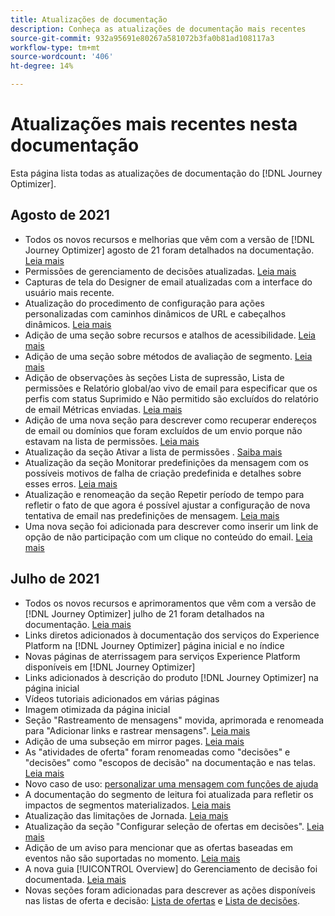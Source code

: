 ```yaml
---
title: Atualizações de documentação
description: Conheça as atualizações de documentação mais recentes
source-git-commit: 932a95691e80267a581072b3fa0b81ad108117a3
workflow-type: tm+mt
source-wordcount: '406'
ht-degree: 14%

---
```



# Atualizações mais recentes nesta documentação

Esta página lista todas as atualizações de documentação do [!DNL Journey Optimizer].

## Agosto de 2021

* Todos os novos recursos e melhorias que vêm com a versão de [!DNL Journey Optimizer] agosto de 21 foram detalhados na documentação. [Leia mais](release-notes.md)
* Permissões de gerenciamento de decisões atualizadas. [Leia mais](administration/ootb-product-profiles.md)
* Capturas de tela do Designer de email atualizadas com a interface do usuário mais recente.
* Atualização do procedimento de configuração para ações personalizadas com caminhos dinâmicos de URL e cabeçalhos dinâmicos. [Leia mais](action/about-custom-action-configuration.md#url-configuration)
* Adição de uma seção sobre recursos e atalhos de acessibilidade. [Leia mais](user-interface.md#accessibility)
* Adição de uma seção sobre métodos de avaliação de segmento. [Leia mais](segment/about-segments.md#evaluation-method-in-journey-optimizer)
* Adição de observações às seções Lista de supressão, Lista de permissões e Relatório global/ao vivo de email para especificar que os perfis com status Suprimido e Não permitido são excluídos do relatório de email Métricas enviadas. [Leia mais](reports/email-global-report.md)
* Adição de uma nova seção para descrever como recuperar endereços de email ou domínios que foram excluídos de um envio porque não estavam na lista de permissões. [Leia mais](allow-list.md#reporting)
* Atualização da seção Ativar a lista de permissões . [Saiba mais](allow-list.md#enable-allow-list)
* Atualização da seção Monitorar predefinições da mensagem com os possíveis motivos de falha de criação predefinida e detalhes sobre esses erros. [Leia mais](configuration/message-presets.md#monitor-message-presets)
* Atualização e renomeação da seção Repetir período de tempo para refletir o fato de que agora é possível ajustar a configuração de nova tentativa de email nas predefinições de mensagem. [Leia mais](configuration/retries.md)
* Uma nova seção foi adicionada para descrever como inserir um link de opção de não participação com um clique no conteúdo do email. [Leia mais](message-tracking.md#one-click-opt-out-link)
<!--* Added a section to describe how to manually add email addresses and domains to the suppression list. [Read more](configuration/manage-suppression-list.md#add-addresses-and-domains)-->


## Julho de 2021

* Todos os novos recursos e aprimoramentos que vêm com a versão de [!DNL Journey Optimizer] julho de 21 foram detalhados na documentação. [Leia mais](release-notes.md)
* Links diretos adicionados à documentação dos serviços do Experience Platform na [!DNL Journey Optimizer] página inicial e no índice
* Novas páginas de aterrissagem para serviços Experience Platform disponíveis em [!DNL Journey Optimizer]
* Links adicionados à descrição do produto [!DNL Journey Optimizer] na página inicial
* Vídeos tutoriais adicionados em várias páginas
* Imagem otimizada da página inicial
* Seção &quot;Rastreamento de mensagens&quot; movida, aprimorada e renomeada para &quot;Adicionar links e rastrear mensagens&quot;. [Leia mais](message-tracking.md)
* Adição de uma subseção em mirror pages. [Leia mais](message-tracking.md#mirror-page)
* As &quot;atividades de oferta&quot; foram renomeadas como &quot;decisões&quot; e &quot;decisões&quot; como &quot;escopos de decisão&quot; na documentação e nas telas. [Leia mais](offers/get-started/starting-offer-decisioning.md)
* Novo caso de uso: [personalizar uma mensagem com funções de ajuda](personalization/personalization-use-case-helper-functions.md)
* A documentação do segmento de leitura foi atualizada para refletir os impactos de segmentos materializados. [Leia mais](building-journeys/read-segment.md)
* Atualização das limitações de Jornada. [Leia mais](building-journeys/limitations.md)
* Atualização da seção &quot;Configurar seleção de ofertas em decisões&quot;. [Leia mais](offers/offer-activities/configure-offer-selection.md)
* Adição de um aviso para mencionar que as ofertas baseadas em eventos não são suportadas no momento. [Leia mais](offers/offer-library/creating-personalized-offers.md#eligibility)
* A nova guia [!UICONTROL Overview] do Gerenciamento de decisão foi documentada. [Leia mais](offers/get-started/user-interface.md#overview)
* Novas seções foram adicionadas para descrever as ações disponíveis nas listas de oferta e decisão: [Lista de ofertas](offers/offer-library/creating-personalized-offers.md#offer-list) e [Lista de decisões](offers/offer-activities/create-offer-activities.md#decision-list).
